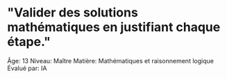 # "Valider des solutions mathématiques en justifiant chaque étape."

Âge: 13
Niveau: Maître
Matière: Mathématiques et raisonnement logique
Évalué par: IA